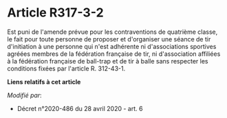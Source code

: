 # Article R317-3-2

Est puni de l'amende prévue pour les contraventions de quatrième classe, le fait pour toute personne de proposer et
d'organiser une séance de tir d'initiation à une personne qui n'est adhérente ni d'associations sportives agréées membres de
la fédération française de tir, ni d'association affiliées à la fédération française de ball-trap et de tir à balle sans
respecter les conditions fixées par l'article R. 312-43-1.

**Liens relatifs à cet article**

_Modifié par_:

  - Décret n°2020-486 du 28 avril 2020 - art. 6
